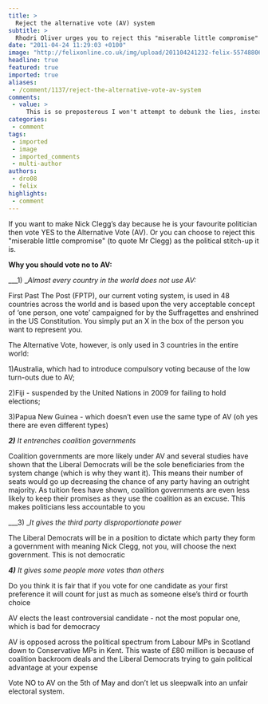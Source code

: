 ```yaml
---
title: >
  Reject the alternative vote (AV) system
subtitle: >
  Rhodri Oliver urges you to reject this "miserable little compromise"
date: "2011-04-24 11:29:03 +0100"
image: "http://felixonline.co.uk/img/upload/201104241232-felix-5574880690_ce82521bff_b.jpeg"
headline: true
featured: true
imported: true
aliases:
 - /comment/1137/reject-the-alternative-vote-av-system
comments:
 - value: >
     This is so preposterous I won't attempt to debunk the lies, instead please see this excellent analysis http://gowers.wordpress.com/2011/04/20/is-av-better-than-fptp/,1 Is never a reason not to do something. Just because something is unpopular does not mean it isn't good, or at least better than what we have now. The reason few countries use AV is that most skipped that stage and went straight to PR. Which you Tories didn't want. AV, however, is the preferred method when electing a single candidate for a postion. All three major parties use it to elect their leaders, and Imperial uses it (technically STV with oen winner, which is equivalent to AV) to elect Union positions, such as the President, Deputy President, or, say, SCC Chair. <br>2. Coalitions work well in most European countries, and the negotiations and dealings between the parties help to ensure the party represents a cross section of the nation's views, not just one portion of the electorate. Giving the government a smaller majority is also a go
categories:
 - comment
tags:
 - imported
 - image
 - imported_comments
 - multi-author
authors:
 - dro08
 - felix
highlights:
 - comment
---
```


If you want to make Nick Clegg’s day because he is your favourite politician then vote YES to the Alternative Vote (AV). Or you can choose to reject this "miserable little compromise" (to quote Mr Clegg) as the political stitch-up it is.

__Why you should vote no to AV:__

___1) __Almost every country in the world does not use AV:_

First Past The Post (FPTP), our current voting system, is used in 48 countries across the world and is based upon the very acceptable concept of ‘one person, one vote’ campaigned for by the Suffragettes and enshrined in the US Constitution. You simply put an X in the box of the person you want to represent you.

The Alternative Vote, however, is only used in 3 countries in the entire world:

1)Australia, which had to introduce compulsory voting because of the low turn-outs due to AV;

2)Fiji - suspended by the United Nations in 2009 for failing to hold elections;

3)Papua New Guinea - which doesn’t even use the same type of AV (oh yes there are even different types)

___2)__ It entrenches coalition governments_

Coalition governments are more likely under AV and several studies have shown that the Liberal Democrats will be the sole beneficiaries from the system change (which is why they want it). This means their number of seats would go up decreasing the chance of any party having an outright majority.
 As tuition fees have shown, coalition governments are even less likely to keep their promises as they use the coalition as an excuse. This makes politicians less accountable to you

___3) __It gives the third party disproportionate power_

The Liberal Democrats will be in a position to dictate which party they form a government with meaning Nick Clegg, not you, will choose the next government. This is not democratic

___4)__ It gives some people more votes than others_

Do you think it is fair that if you vote for one candidate as your first preference it will count for just as much as someone else’s third or fourth choice

AV elects the least controversial candidate - not the most popular one, which is bad for democracy

AV is opposed across the political spectrum from Labour MPs in Scotland down to Conservative MPs in Kent. This waste of £80 million is because of coalition backroom deals and the Liberal Democrats trying to gain political advantage at your expense

Vote NO to AV on the 5th of May and don’t let us sleepwalk into an unfair electoral system.
